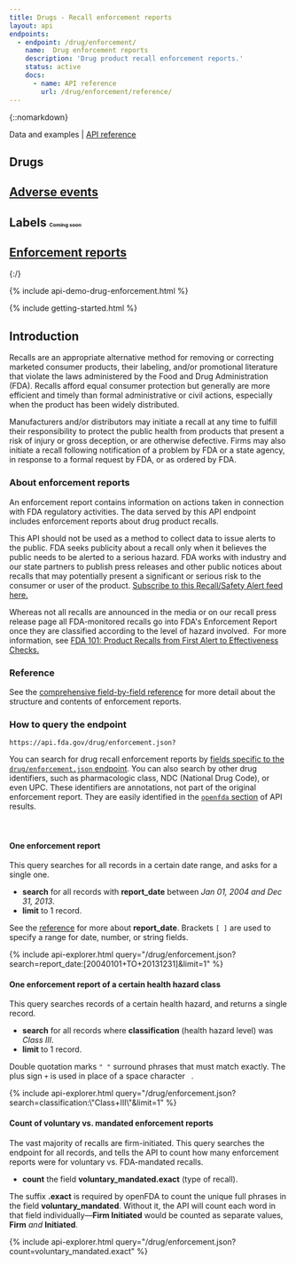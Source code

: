 ```yaml
---
title: Drugs - Recall enforcement reports
layout: api
endpoints:
  - endpoint: /drug/enforcement/
    name:  Drug enforcement reports
    description: 'Drug product recall enforcement reports.'
    status: active
    docs:
      - name: API reference
        url: /drug/enforcement/reference/
---
```

{::nomarkdown}
<section class="content-heading api {% if page.cover %}cover{% endif %}" style="background-image:url('{{ site.baseurl }}/assets/img/{{ page.cover }}');">
  <div class="content-heading-text">
    <div class="content-heading-title">
      Data and examples | <a href="{{ site.baseurl }}/drug/enforcement/reference/">API reference</a>
    </div>
    <h1>Drugs</h1>
  </div>
</section>

<div class="row tabs">
  <div class="col-sm-4 tab"><h2><a href="{{ site.baseurl }}/drug/event/">Adverse events</a></h2></div>
  <div class="col-sm-4 tab"><h2>Labels <span style="font-size: 9px">Coming soon</span></h2></div>
  <div class="col-sm-4 tab selected"><h2><a href="#">Enforcement reports</a></h2></div>
</div>
{:/}

<section id="endpoint">

{% include api-demo-drug-enforcement.html %}

{% include getting-started.html %}

## Introduction

Recalls are an appropriate alternative method for removing or correcting marketed consumer products, their labeling, and/or promotional literature that violate the laws administered by the Food and Drug Administration (FDA). Recalls afford equal consumer protection but generally are more efficient and timely than formal administrative or civil actions, especially when the product has been widely distributed.

Manufacturers and/or distributors may initiate a recall at any time to fulfill their responsibility to protect the public health from products that present a risk of injury or gross deception, or are otherwise defective. Firms may also initiate a recall following notification of a problem by FDA or a state agency, in response to a formal request by FDA, or as ordered by FDA.


### About enforcement reports

An enforcement report contains information on actions taken in connection with FDA regulatory activities. The data served by this API endpoint includes enforcement reports about drug product recalls.

This API should not be used as a method to collect data to issue alerts to the public. FDA seeks publicity about a recall only when it believes the public needs to be alerted to a serious hazard. FDA works with industry and our state partners to publish press releases and other public notices about recalls that may potentially present a significant or serious risk to the consumer or user of the product. [Subscribe to this Recall/Safety Alert feed here.](http://www.fda.gov/AboutFDA/ContactFDA/StayInformed/RSSFeeds/Recalls/rss.xml)

Whereas not all recalls are announced in the media or on our recall press release page all FDA-monitored recalls go into FDA's Enforcement Report once they are classified according to the level of hazard involved.  For more information, see [FDA 101: Product Recalls from First Alert to Effectiveness Checks.](http://www.fda.gov/ForConsumers/ConsumerUpdates/ucm049070.htm)

### Reference

See the <a href="reference/">comprehensive field-by-field reference</a> for more detail about the structure and contents of enforcement reports.

### How to query the endpoint

`https://api.fda.gov/drug/enforcement.json?`

You can search for drug recall enforcement reports by <a href="reference/">fields specific to the `drug/enforcement.json` endpoint</a>. You can also search by other drug identifiers, such as pharmacologic class, NDC (National Drug Code), or even UPC. These identifiers are annotations, not part of the original enforcement report. They are easily identified in the <a href="{{ site.baseurl }}/api/reference/#openfda-fields">`openfda` section</a> of API results.

<div class="api-explorer" style="margin-top: 7ex">
<div class="query">
<h4 class="query-title">One enforcement report</h4>
<div class="query-description">This query searches for all records in a certain date range, and asks for a single one.

 - **search** for all records with **report_date** between *Jan 01, 2004 and Dec 31, 2013*.
 - **limit** to 1 record.

See the [reference](reference/) for more about **report_date**. Brackets `[ ]` are used to specify a range for date, number, or string fields.
</div>
</div>
<div class="explorer">
{% include api-explorer.html query="/drug/enforcement.json?search=report_date:[20040101+TO+20131231]&limit=1" %}
</div>
</div>

<div class="api-explorer">
<div class="query">
<h4 class="query-title">One enforcement report of a certain health hazard class</h4>
<div class="query-description">This query searches records of a certain health hazard, and returns a single record.

 - **search** for all records where **classification** (health hazard level) was *Class III*.
 - **limit** to 1 record.

Double quotation marks `" "` surround phrases that must match exactly. The plus sign `+` is used in place of a space character ` `.
</div>
</div>
<div class="explorer">
{% include api-explorer.html query="/drug/enforcement.json?search=classification:\"Class+III\"&limit=1" %}
</div>
</div>

<div class="api-explorer">
<div class="query">
<h4 class="query-title">Count of voluntary vs. mandated enforcement reports</h4>
<div class="query-description">The vast majority of recalls are firm-initiated. This query searches the endpoint for all records, and tells the API to count how many enforcement reports were for voluntary vs. FDA-mandated recalls. 

 - **count** the field **voluntary_mandated.exact** (type of recall).

The suffix **.exact** is required by openFDA to count the unique full phrases in the field **voluntary_mandated**. Without it, the API will count each word in that field individually—**Firm Initiated** would be counted as separate values, **Firm** *and* **Initiated**.
</div>
<!-- <svg class="chart"></svg> -->
</div>
<div class="explorer">
{% include api-explorer.html query="/drug/enforcement.json?count=voluntary_mandated.exact" %}
</div>
</div>

</section>
